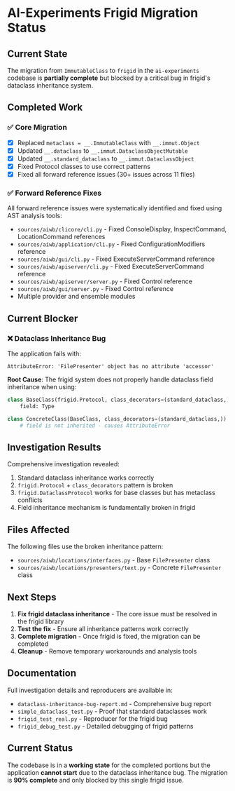 # AI-Experiments Frigid Migration Status

## Current State

The migration from `ImmutableClass` to `frigid` in the `ai-experiments` codebase is **partially complete** but blocked by a critical bug in frigid's dataclass inheritance system.

## Completed Work

### ✅ Core Migration
- [x] Replaced `metaclass = __.ImmutableClass` with `__.immut.Object`
- [x] Updated `__.dataclass` to `__.immut.DataclassObjectMutable`
- [x] Updated `__.standard_dataclass` to `__.immut.DataclassObject`
- [x] Fixed Protocol classes to use correct patterns
- [x] Fixed all forward reference issues (30+ issues across 11 files)

### ✅ Forward Reference Fixes
All forward reference issues were systematically identified and fixed using AST analysis tools:
- `sources/aiwb/clicore/cli.py` - Fixed ConsoleDisplay, InspectCommand, LocationCommand references
- `sources/aiwb/application/cli.py` - Fixed ConfigurationModifiers reference
- `sources/aiwb/gui/cli.py` - Fixed ExecuteServerCommand reference
- `sources/aiwb/apiserver/cli.py` - Fixed ExecuteServerCommand reference
- `sources/aiwb/apiserver/server.py` - Fixed Control reference
- `sources/aiwb/gui/server.py` - Fixed Control reference
- Multiple provider and ensemble modules

## Current Blocker

### ❌ Dataclass Inheritance Bug
The application fails with:
```
AttributeError: 'FilePresenter' object has no attribute 'accessor'
```

**Root Cause**: The frigid system does not properly handle dataclass field inheritance when using:
```python
class BaseClass(frigid.Protocol, class_decorators=(standard_dataclass,)):
    field: Type

class ConcreteClass(BaseClass, class_decorators=(standard_dataclass,)):
    # field is not inherited - causes AttributeError
```

## Investigation Results

Comprehensive investigation revealed:
1. Standard dataclass inheritance works correctly
2. `frigid.Protocol` + `class_decorators` pattern is broken
3. `frigid.DataclassProtocol` works for base classes but has metaclass conflicts
4. Field inheritance mechanism is fundamentally broken in frigid

## Files Affected

The following files use the broken inheritance pattern:
- `sources/aiwb/locations/interfaces.py` - Base `FilePresenter` class
- `sources/aiwb/locations/presenters/text.py` - Concrete `FilePresenter` class

## Next Steps

1. **Fix frigid dataclass inheritance** - The core issue must be resolved in the frigid library
2. **Test the fix** - Ensure all inheritance patterns work correctly
3. **Complete migration** - Once frigid is fixed, the migration can be completed
4. **Cleanup** - Remove temporary workarounds and analysis tools

## Documentation

Full investigation details and reproducers are available in:
- `dataclass-inheritance-bug-report.md` - Comprehensive bug report
- `simple_dataclass_test.py` - Proof that standard dataclasses work
- `frigid_test_real.py` - Reproducer for the frigid bug
- `frigid_debug_test.py` - Detailed debugging of frigid patterns

## Current Status

The codebase is in a **working state** for the completed portions but the application **cannot start** due to the dataclass inheritance bug. The migration is **90% complete** and only blocked by this single frigid issue.